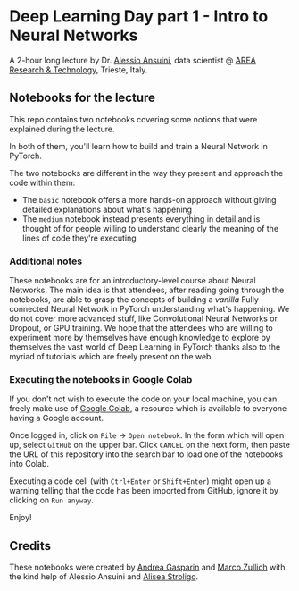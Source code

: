 # Deep Learning Day part 1 - Intro to Neural Networks

A 2-hour long lecture by Dr. [Alessio Ansuini](https://it.linkedin.com/in/alessioansuini), data scientist @ [AREA Research & Technology](https://www.areasciencepark.it), Trieste, Italy.

## Notebooks for the lecture

This repo contains two notebooks covering some notions that were explained during the lecture.

In both of them, you'll learn how to build and train a Neural Network in PyTorch.

The two notebooks are different in the way they present and approach the code within them:

* The `basic` notebook offers a more hands-on approach without giving detailed explanations about what's happening
* The `medium` notebook instead presents everything in detail and is thought of for people willing to understand clearly the meaning of the lines of code they're executing

### Additional notes

These notebooks are for an introductory-level course about Neural Networks. The main idea is that attendees, after reading going through the notebooks, are able to grasp the concepts of building a *vanilla* Fully-connected Neural Network in PyTorch understanding what's happening. We do not cover more advanced stuff, like Convolutional Neural Networks or Dropout, or GPU training. We hope that the attendees who are willing to experiment more by themselves have enough knowledge to explore by themselves the vast world of Deep Learning in PyTorch thanks also to the myriad of tutorials which are freely present on the web.

### Executing the notebooks in Google Colab

If you don't not wish to execute the code on your local machine, you can freely make use of [Google Colab](colab.research.google.com), a resource which is available to everyone having a Google account.

Once logged in, click on `File` → `Open notebook`. In the form which will open up, select `GitHub` on the upper bar.
Click `CANCEL` on the next form, then paste the URL of this repository into the search bar to load one of the notebooks into Colab.

Executing a code cell (with `Ctrl+Enter` or `Shift+Enter`) might open up a warning telling that the code has been imported from GitHub, ignore it by clicking on `Run anyway`.

Enjoy!

## Credits

These notebooks were created by [Andrea Gasparin](https://github.com/andygaspar) and [Marco Zullich](https://github.com/marcozullich) with the kind help of Alessio Ansuini and [Alisea Stroligo](https://github.com/aliseas).
